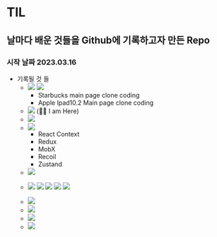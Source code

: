 # TIL
## 날마다 배운 것들을 Github에 기록하고자 만든 Repo
### 시작 날짜 2023.03.16

- 기록될 것 들
  - <img src="https://img.shields.io/badge/HTML-E34F26?style=flat-square&logo=html5&logoColor=white"/>
    <img src="https://img.shields.io/badge/CSS-1572B6?style=flat-square&logo=CSS3&logoColor=white"/>

    - Starbucks main page clone coding
    - Apple Ipad10.2 Main page clone coding
  - <img src="https://img.shields.io/badge/JavaScript-F7DF1E?style=flat-square&logo=javascript&logoColor=white"/> 
    (🏃‍♂️ I am Here)
  - <img src="https://img.shields.io/badge/TypeScript-3178C6?style=flat-square&logo=typescript&logoColor=white"/>
  - <img src="https://img.shields.io/badge/React-61DAFB?style=flat-square&logo=react&logoColor=white"/>

    - React Context
    - Redux
    - MobX
    - Recoil
    - Zustand
  - <img src="https://img.shields.io/badge/Next.js-000000?style=flat-square&logo=next.js&logoColor=white"/>
  - <img src="https://img.shields.io/badge/Material UI-007FFF?style=flat-square&logo=MUI&logoColor=white"/> <img src="https://img.shields.io/badge/TailwindCSS-06B6D4?style=flat-square&logo=tailwindCSS&logoColor=white"/> <img src="https://img.shields.io/badge/EmotionCSS-DB7093?style=flat-square&logo=styled-components&logoColor=white"/> <img src="https://img.shields.io/badge/SCSS-CC6699?style=flat-square&logo=sass&logoColor=white"/> <img src="https://img.shields.io/badge/StyledComponents-DB7093?style=flat-square&logo=styled-components&logoColor=white"/>
  - <img src="https://img.shields.io/badge/Node.js-339933?style=flat-square&logo=Node.js&logoColor=white"/>
  - <img src="https://img.shields.io/badge/GraphQL-E10098?style=flat-square&logo=graphql&logoColor=white"/>
  - <img src="https://img.shields.io/badge/Docker-2496ED?style=flat-square&logo=docker&logoColor=white"/>
    
  - <img src="https://img.shields.io/badge/Computer Sciecnce-FF9900?style=flat-square&logo=Amazon EC2&logoColor=white"/>

